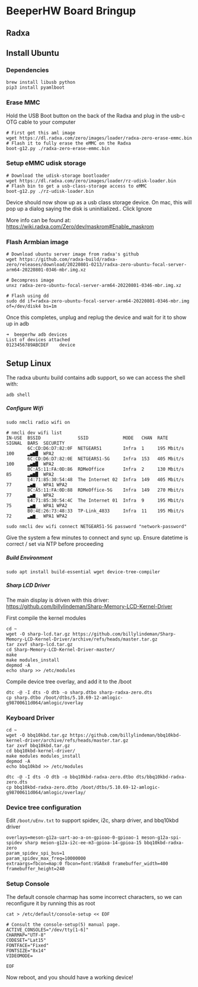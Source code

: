 # BeeperHW Board Bringup
## Radxa


## Install Ubuntu
### Dependencies
```
brew install libusb python
pip3 install pyamlboot
```

### Erase MMC
Hold the USB Boot button on the back of the Radxa and plug in the usb-c OTG cable to your computer

```
# First get this aml image 
wget https://dl.radxa.com/zero/images/loader/radxa-zero-erase-emmc.bin
# Flash it to fully erase the eMMC on the Radxa
boot-g12.py ./radxa-zero-erase-emmc.bin
```

### Setup eMMC udisk storage

```
# Download the udisk-storage bootloader
wget https://dl.radxa.com/zero/images/loader/rz-udisk-loader.bin
# Flash bin to get a usb-class-storage access to eMMC
boot-g12.py ./rz-udisk-loader.bin
```

Device should now show up as a usb class storage device.  On mac, this will pop up a dialog saying the disk is uninitialized.. Click Ignore

More info can be found at: https://wiki.radxa.com/Zero/dev/maskrom#Enable_maskrom

### Flash Armbian image
```
# Download ubuntu server image from radxa's github
wget https://github.com/radxa-build/radxa-zero/releases/download/20220801-0213/radxa-zero-ubuntu-focal-server-arm64-20220801-0346-mbr.img.xz

# Decompress image
unxz radxa-zero-ubuntu-focal-server-arm64-20220801-0346-mbr.img.xz

# Flash using dd
sudo dd if=radxa-zero-ubuntu-focal-server-arm64-20220801-0346-mbr.img of=/dev/disk4 bs=1m
```

Once this completes, unplug and replug the device and wait for it to show up in adb

```
➜  beeperhw adb devices
List of devices attached
0123456789ABCDEF	device
```



## Setup Linux 

The radxa ubuntu build contains adb support, so we can access the shell with:
```
adb shell
```

##### Configure Wifi

```
sudo nmcli radio wifi on
```
```
# nmcli dev wifi list
IN-USE  BSSID              SSID             MODE   CHAN  RATE        SIGNAL  BARS  SECURITY
        6C:CD:D6:D7:82:0F  NETGEAR51        Infra  1     195 Mbit/s  100     ▂▄▆█  WPA2
        6C:CD:D6:D7:82:0E  NETGEAR51-5G     Infra  153   405 Mbit/s  100     ▂▄▆█  WPA2
        BC:A5:11:FA:0D:86  RDMeOffice       Infra  2     130 Mbit/s  85      ▂▄▆█  WPA2
        E4:71:85:30:54:48  The Internet 02  Infra  149   405 Mbit/s  77      ▂▄▆_  WPA1 WPA2
        BC:A5:11:FA:0D:88  RDMeOffice-5G    Infra  149   270 Mbit/s  77      ▂▄▆_  WPA2
        E4:71:85:30:54:4C  The Internet 01  Infra  9     195 Mbit/s  75      ▂▄▆_  WPA1 WPA2
        B0:4E:26:73:48:33  TP-Link_4833     Infra  11    195 Mbit/s  72      ▂▄▆_  WPA1 WPA2
```

```
sudo nmcli dev wifi connect NETGEAR51-5G password "network-password"
```

Give the system a few minutes to connect and sync up.  Ensure datetime is correct / set via NTP before proceeding

##### Build Environment
```
sudo apt install build-essential wget device-tree-compiler
```

##### Sharp LCD Driver 

The main display is driven with this driver: https://github.com/billylindeman/Sharp-Memory-LCD-Kernel-Driver


First compile the kernel modules
```
cd ~
wget -O sharp-lcd.tar.gz https://github.com/billylindeman/Sharp-Memory-LCD-Kernel-Driver/archive/refs/heads/master.tar.gz 
tar zxvf sharp-lcd.tar.gz
cd Sharp-Memory-LCD-Kernel-Driver-master/
make
make modules_install
depmod -A
echo sharp >> /etc/modules
```

Compile device tree overlay, and add it to the /boot

```
dtc -@ -I dts -O dtb -o sharp.dtbo sharp-radxa-zero.dts
cp sharp.dtbo /boot/dtbs/5.10.69-12-amlogic-g98700611d064/amlogic/overlay
```


### Keyboard Driver

```
cd ~
wget -O bbq10kbd.tar.gz https://github.com/billylindeman/bbq10kbd-kernel-driver/archive/refs/heads/master.tar.gz 
tar zxvf bbq10kbd.tar.gz
cd bbq10kbd-kernel-driver/
make modules modules_install
depmod -A
echo bbq10kbd >> /etc/modules
```

```
dtc -@ -I dts -O dtb -o bbq10kbd-radxa-zero.dtbo dts/bbq10kbd-radxa-zero.dts 
cp bbq10kbd-radxa-zero.dtbo /boot/dtbs/5.10.69-12-amlogic-g98700611d064/amlogic/overlay/
```



### Device tree configuration

Edit  `/boot/uEnv.txt` to support spidev, i2c, sharp driver, and bbq10kbd driver

```
overlays=meson-g12a-uart-ao-a-on-gpioao-0-gpioao-1 meson-g12a-spi-spidev sharp meson-g12a-i2c-ee-m3-gpioa-14-gpioa-15 bbq10kbd-radxa-zero
param_spidev_spi_bus=1
param_spidev_max_freq=10000000
extraargs=fbcon=map:0 fbcon=font:VGA8x8 framebuffer_width=400 framebuffer_height=240
```

### Setup Console

The default console charmap has some incorrect characters, so we can reconfigure it by running this as root
```
cat > /etc/default/console-setup << EOF

# Consult the console-setup(5) manual page.
ACTIVE_CONSOLES="/dev/tty[1-6]"
CHARMAP="UTF-8"
CODESET="Lat15"
FONTFACE="Fixed"
FONTSIZE="8x14"
VIDEOMODE=

EOF
```

Now reboot, and you should have a working device!
